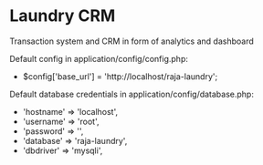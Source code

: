 # Laundry CRM
Transaction system and CRM in form of analytics and dashboard

Default config in application/config/config.php:
- $config['base_url'] = 'http://localhost/raja-laundry';

Default database credentials in application/config/database.php:
- 'hostname' => 'localhost',
- 'username' => 'root',
- 'password' => '',
- 'database' => 'raja-laundry',
- 'dbdriver' => 'mysqli',
